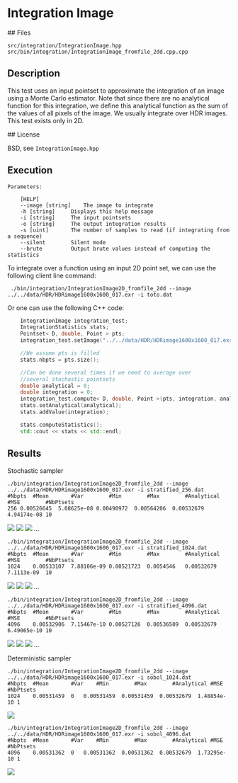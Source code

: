 # Integration Image

## Files

    src/integration/IntegrationImage.hpp  
    src/bin/integration/IntegrationImage_fromfile_2dd.cpp.cpp

## Description

This test uses an input pointset to approximate the integration of an image using a Monte Carlo estimator. Note that since there are no analytical function for this integration, we define this analytical function as the sum of the values of all pixels of the image. We usually integrate over HDR images. This test exists only in 2D.

## License

BSD, see `IntegrationImage.hpp`

## Execution


```
Parameters:  

	[HELP]
	--image [string]	The image to integrate
	-h [string]		Displays this help message
	-i [string]		The input pointsets
	-o [string]		The output integration results
	-s [uint]		The number of samples to read (if integrating from a sequence)
	--silent 		Silent mode
	--brute 		Output brute values instead of computing the statistics
```


To integrate over a function using an input 2D point set, we can use the following client line command:

     ./bin/integration/IntegrationImage2D_fromfile_2dd --image ../../data/HDR/HDRimage1600x1600_017.exr -i toto.dat

Or one can use the following C++ code:

``` cpp    
    IntegrationImage integration_test;
    IntegrationStatistics stats;
    Pointset< D, double, Point > pts;
    integration_test.setImage("../../data/HDR/HDRimage1600x1600_017.exr");

    //We assume pts is filled
    stats.nbpts = pts.size();

    //Can be done several times if we need to average over
    //several stochastic pointsets
    double analytical = 0;
    double integration = 0;
    integration_test.compute< D, double, Point >(pts, integration, analytical)
    stats.setAnalytical(analytical);
    stats.addValue(integration);

    stats.computeStatistics();
    std::cout << stats << std::endl;
```

## Results

Stochastic sampler

```
./bin/integration/IntegrationImage2D_fromfile_2dd --image ../../data/HDR/HDRimage1600x1600_017.exr -i stratified_256.dat
#Nbpts	#Mean		#Var		#Min		#Max		#Analytical	#MSE		#NbPtsets
256	0.00526645	5.08625e-08	0.00490972	0.00564206	0.00532679	4.94174e-08	10
```

[![](data/image/integration_1_256.png)](data/image/integration_1_256.png) [![](data/image/integration_2_256.png)](data/image/integration_2_256.png) [![](data/image/integration_3_256.png)](data/image/integration_3_256.png) ...

```
./bin/integration/IntegrationImage2D_fromfile_2dd --image ../../data/HDR/HDRimage1600x1600_017.exr -i stratified_1024.dat
#Nbpts	#Mean		#Var		#Min		#Max		#Analytical	#MSE		#NbPtsets
1024	0.00533107	7.88106e-09	0.00521723	0.0054546	0.00532679	7.1113e-09	10
```

[![](data/image/integration_1_1024.png)](data/image/integration_1_1024.png) [![](data/image/integration_2_1024.png)](data/image/integration_2_1024.png) [![](data/image/integration_3_1024.png)](data/image/integration_3_1024.png) ...

```
./bin/integration/IntegrationImage2D_fromfile_2dd --image ../../data/HDR/HDRimage1600x1600_017.exr -i stratified_4096.dat
#Nbpts	#Mean		#Var		#Min		#Max		#Analytical	#MSE		#NbPtsets
4096	0.00532906	7.15467e-10	0.00527126	0.00536509	0.00532679	6.49065e-10	10
```

[![](data/image/integration_1_4096.png)](data/image/integration_1_4096.png) [![](data/image/integration_2_4096.png)](data/image/integration_2_4096.png) [![](data/image/integration_3_4096.png)](data/image/integration_3_4096.png) ...

Deterministic sampler

```
./bin/integration/IntegrationImage2D_fromfile_2dd --image ../../data/HDR/HDRimage1600x1600_017.exr -i sobol_1024.dat
#Nbpts	#Mean		#Var	#Min		#Max		#Analytical	#MSE		#NbPtsets
1024	0.00531459	0	0.00531459	0.00531459	0.00532679	1.48854e-10	1
```

[![](data/image/integration_1024.png)](data/image/integration_1024.png)

```
./bin/integration/IntegrationImage2D_fromfile_2dd --image ../../data/HDR/HDRimage1600x1600_017.exr -i sobol_4096.dat
#Nbpts	#Mean		#Var	#Min		#Max		#Analytical	#MSE		#NbPtsets
4096	0.00531362	0	0.00531362	0.00531362	0.00532679	1.73295e-10	1
```

[![](data/image/integration_4096.png)](data/image/integration_4096.png)
